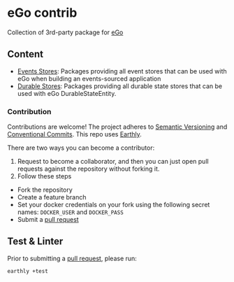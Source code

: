 # eGo contrib

Collection of 3rd-party package for [eGo](https://github.com/Tochemey/ego)

## Content

- [Events Stores](./eventstore): Packages providing all event stores that can be used with eGo when building an events-sourced application
- [Durable Stores](./durablestore): Packages providing all durable state stores that can be used with eGo DurableStateEntity.

### Contribution

Contributions are welcome!
The project adheres to [Semantic Versioning](https://semver.org)
and [Conventional Commits](https://www.conventionalcommits.org/en/v1.0.0/).
This repo uses [Earthly](https://earthly.dev/get-earthly).

There are two ways you can become a contributor:

1. Request to become a collaborator, and then you can just open pull requests against the repository without forking it.
2. Follow these steps

- Fork the repository
- Create a feature branch
- Set your docker credentials on your fork using the following secret names: `DOCKER_USER` and `DOCKER_PASS`
- Submit a [pull request](https://help.github.com/articles/using-pull-requests)

## Test & Linter

Prior to submitting a [pull request](https://help.github.com/articles/using-pull-requests), please run:

```bash
earthly +test
```
